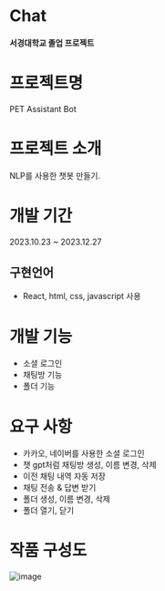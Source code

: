 # Chat
#### 서경대학교 졸업 프로젝트

# 프로젝트명
PET Assistant Bot

# 프로젝트 소개
NLP를 사용한 챗봇 만들기.

# 개발 기간
2023.10.23 ~ 2023.12.27

## 구현언어
- React, html, css, javascript 사용
  
# 개발 기능
- 소셜 로그인
- 채팅방 기능
- 폴더 기능

# 요구 사항
- 카카오, 네이버를 사용한 소셜 로그인
- 챗 gpt처럼 채팅방 생성, 이름 변경, 삭제
- 이전 채팅 내역 자동 저장
- 채팅 전송 & 답변 받기
- 폴더 생성, 이름 변경, 삭제
- 폴더 열기, 닫기

# 작품 구성도
![image](https://github.com/LaiTial/Chat/assets/39575609/9584b5a7-ff0f-496f-9303-8536d396fdf2)

